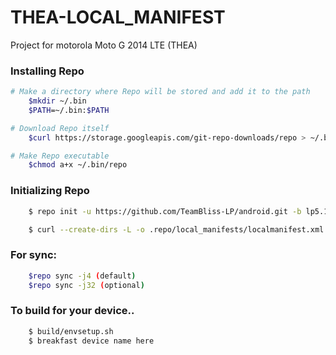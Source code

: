 THEA-LOCAL_MANIFEST
========================
Project for motorola Moto G 2014 LTE (THEA)

### Installing Repo ###
```bash
# Make a directory where Repo will be stored and add it to the path
    $mkdir ~/.bin
    $PATH=~/.bin:$PATH

# Download Repo itself
    $curl https://storage.googleapis.com/git-repo-downloads/repo > ~/.bin/repo

# Make Repo executable
    $chmod a+x ~/.bin/repo
```

### Initializing Repo ###
```bash
    $ repo init -u https://github.com/TeamBliss-LP/android.git -b lp5.1

    $ curl --create-dirs -L -o .repo/local_manifests/localmanifest.xml -O -L https://raw.githubusercontent.com/RolanDroid/local_manifest/Lollipop-5.1.1/local_manifest.xml
```
### For sync: ###
```bash
    $repo sync -j4 (default)
    $repo sync -j32 (optional)
```
### To build for your device.. ###
```bash
    $ build/envsetup.sh
    $ breakfast device name here
```


